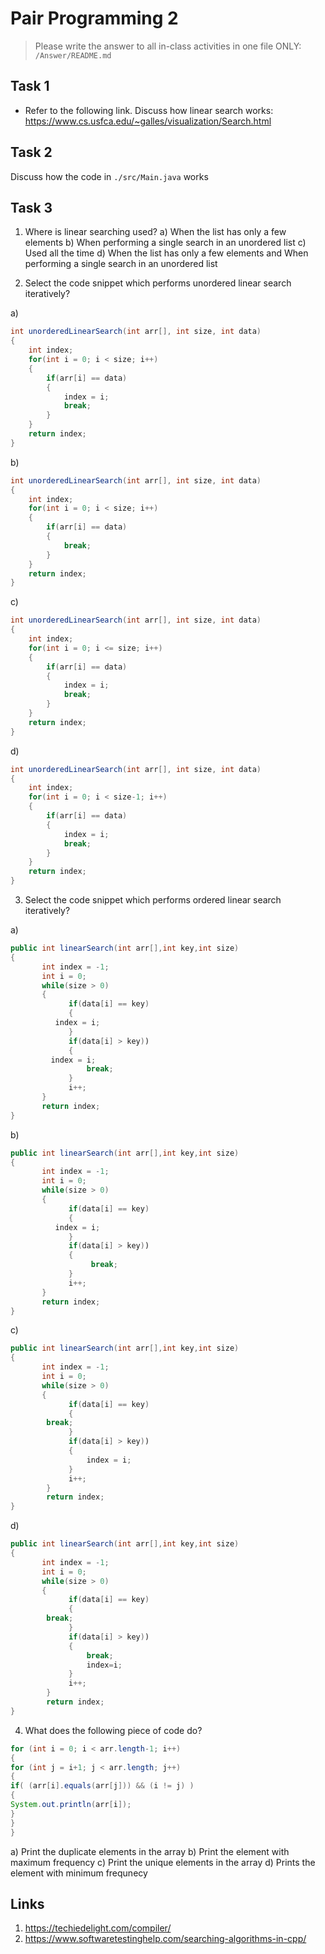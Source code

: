 # Pair Programming 2

> Please write the answer to all in-class activities in one file ONLY: `/Answer/README.md`

## Task 1

- Refer to the following link. Discuss how linear search works:
  https://www.cs.usfca.edu/~galles/visualization/Search.html

## Task 2

Discuss how the code in `./src/Main.java` works

## Task 3

1. Where is linear searching used?
   a) When the list has only a few elements
   b) When performing a single search in an unordered list
   c) Used all the time
   d) When the list has only a few elements and When performing a single search in an unordered list

2. Select the code snippet which performs unordered linear search iteratively?

a)

```java
int unorderedLinearSearch(int arr[], int size, int data)
{
    int index;
    for(int i = 0; i < size; i++)
    {
        if(arr[i] == data)
        {
            index = i;
            break;
        }
    }
    return index;
}
```

b)

```java
int unorderedLinearSearch(int arr[], int size, int data)
{
    int index;
    for(int i = 0; i < size; i++)
    {
        if(arr[i] == data)
        {
            break;
        }
    }
    return index;
}
```

c)

```java
int unorderedLinearSearch(int arr[], int size, int data)
{
    int index;
    for(int i = 0; i <= size; i++)
    {
        if(arr[i] == data)
        {
            index = i;
            break;
        }
    }
    return index;
}
```

d)

```java
int unorderedLinearSearch(int arr[], int size, int data)
{
    int index;
    for(int i = 0; i < size-1; i++)
    {
        if(arr[i] == data)
        {
            index = i;
            break;
        }
    }
    return index;
}
```

3. Select the code snippet which performs ordered linear search iteratively?

a)

```java
public int linearSearch(int arr[],int key,int size)
{
       int index = -1;
	   int i = 0;
       while(size > 0)
       {
             if(data[i] == key)
             {
		  index = i;
             }
             if(data[i] > key))
             {
		 index = i;
                 break;
             }
             i++;
       }
       return index;
}
```

b)

```java
public int linearSearch(int arr[],int key,int size)
{
       int index = -1;
	   int i = 0;
       while(size > 0)
       {
             if(data[i] == key)
             {
		  index = i;
             }
             if(data[i] > key))
             {
                  break;
             }
             i++;
       }
       return index;
}
```

c)

```java
public int linearSearch(int arr[],int key,int size)
{
       int index = -1;
	   int i = 0;
       while(size > 0)
       {
             if(data[i] == key)
             {
		break;
             }
             if(data[i] > key))
             {
                 index = i;
             }
             i++;
        }
        return index;
}
```

d)

```java
public int linearSearch(int arr[],int key,int size)
{
       int index = -1;
	   int i = 0;
       while(size > 0)
       {
             if(data[i] == key)
             {
		break;
             }
             if(data[i] > key))
             {
                 break;
                 index=i;
             }
             i++;
        }
        return index;
}
```

4. What does the following piece of code do?

```java
for (int i = 0; i < arr.length-1; i++)
{
for (int j = i+1; j < arr.length; j++)
{
if( (arr[i].equals(arr[j])) && (i != j) )
{
System.out.println(arr[i]);
}
}
}
```

a) Print the duplicate elements in the array
b) Print the element with maximum frequency
c) Print the unique elements in the array
d) Prints the element with minimum frequnecy

## Links

1. https://techiedelight.com/compiler/
2. https://www.softwaretestinghelp.com/searching-algorithms-in-cpp/
